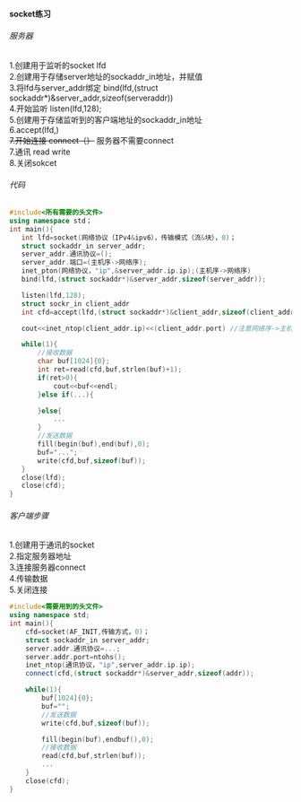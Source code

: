 #### socket练习 
###### 服务器
 1.创建用于监听的socket lfd  
 2.创建用于存储server地址的sockaddr_in地址，并赋值  
 3.将lfd与server_addr绑定 bind(lfd,(struct sockaddr*)&server_addr,sizeof(serveraddr))  
 4.开始监听 listen(lfd,128);  
 5.创建用于存储监听到的客户端地址的sockaddr_in地址  
 6.accept(lfd,)  
 ~~7.开始连接 connect（）~~ 服务器不需要connect  
 7.通讯 read write  
 8.关闭sokcet  
 
 ###### 代码
 ```cpp
 #include<所有需要的头文件>
 using namespace std；
 int main(){
    int lfd=socket(网络协议（IPv4&ipv6），传输模式（流&块），0)；
    struct sockaddr_in server_addr;
    server_addr.通讯协议=();
    server_addr.端口=(主机序->网络序);
    inet_pton(网络协议，"ip",&server_addr.ip.ip);(主机序->网络序)
    bind(lfd,(struct sockaddr*)&server_addr,sizeof(server_addr));

    listen(lfd,128);
    struct sockr_in client_addr
    int cfd=accept(lfd,(struct sockaddr*)&client_addr,sizeof(client_addr));

    cout<<inet_ntop(client_addr.ip)<<(client_addr.port) //注意网络序->主机序

    while(1){
        //接收数据
        char buf[1024]{0};
        int ret=read(cfd,buf,strlen(buf)+1);
        if(ret>0){
            cout<<buf<<endl;
        }else if(...){

        }else{
            ...
        }
        //发送数据 
        fill(begin(buf),end(buf),0);
        buf="...";
        write(cfd,buf,sizeof(buf));
    }
    close(lfd);
    close(cfd);
 }
 ```
###### 客户端步骤
1.创建用于通讯的socket  
2.指定服务器地址  
3.连接服务器connect  
4.传输数据  
5.关闭连接  
```cpp
#include<需要用到的头文件>
using namespace std;
int main(){
    cfd=socket(AF_INIT,传输方式，0)；
    struct sockaddr_in server_addr;
    server.addr.通讯协议=...;
    server.addr.port=ntohs();
    inet_ntop(通讯协议，"ip",server_addr.ip.ip);
    connect(cfd,(struct sockaddr*)&server_addr,sizeof(addr));

    while(1){
        buf[1024]{0};
        buf="";
        //发送数据
        write(cfd,buf,sizeof(buf));

        fill(begin(buf),endbuf(),0);
        //接收数据
        read(cfd,buf,strlen(buf));
        ...
    }
    close(cfd);
}
```